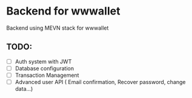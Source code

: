 # Backend for wwwallet
Backend using MEVN stack for wwwallet
## TODO:
- [ ] Auth system with JWT
- [ ] Database configuration
- [ ] Transaction Management
- [ ] Advanced user API ( Email confirmation, Recover password, change data...)